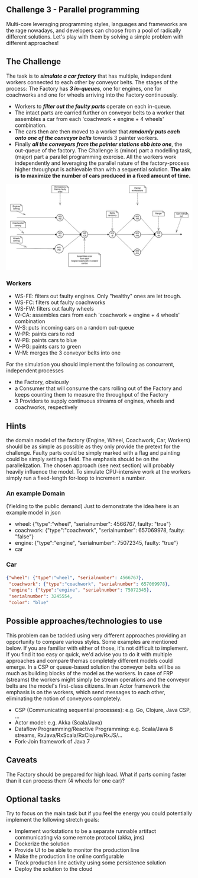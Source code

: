## Challenge 3 - Parallel programming ##
Multi-core leveraging programming styles, languages and frameworks are the rage nowadays, and developers can choose from a pool of radically different solutions. Let's play with them by solving a simple problem with different approaches!
## The Challenge ##
The task is to ***simulate a car factory*** that has multiple, independent workers connected to each other by conveyor belts. The stages of the process:
The Factory has ***3 in-queues***, one for engines, one for coachworks and one for wheels arriving into the Factory continuously. 
- Workers to ***filter out the faulty parts*** operate on each in-queue.
- The intact parts are carried further on conveyor belts to a worker that assembles a car from each 'coachwork + engine + 4 wheels' combination. 
- The cars then are then moved to a worker that ***randomly puts each onto one of the conveyor belts*** towards 3 painter workers.
- Finally ***all the conveyors from the painter stations ebb into one***, the out-queue of the factory.
The Challenge is (minor) part a modelling task, (major) part a parallel programming exercise. All the workers work independently and leveraging the parallel nature of the factory-process higher throughput is achievable than with a sequential solution. 
**The aim is to maximize the number of cars produced in a fixed amount of time.**

![Alt text](pics/DevChallengeCarFactory.jpg?raw=true "CarFactory")
### Workers ###

- WS-FE: filters out faulty engines. Only "healthy" ones are let trough.
- WS-FC: filters out faulty coachworks
- WS-FW: filters out faulty wheels
- W-CA: assembles cars from each 'coachwork + engine + 4 wheels' combination
- W-S: puts incoming cars on a random out-queue
- W-PR: paints cars to red
- W-PB: paints cars to blue
- W-PG: paints cars to green
- W-M: merges the 3 conveyor belts into one

For the simulation you should implement the following as concurrent, independent processes
- the Factory, obviously
- a Consumer that will consume the cars rolling out of the Factory and keeps counting them to measure the throughput of the Factory
- 3 Providers to supply continuous streams of engines, wheels and coachworks, respectively

## Hints ##
the domain model of the factory (Engine, Wheel, Coachwork, Car, Workers) should be as simple as possible as they only provide the pretext for the challenge. Faulty parts could be simply marked with a flag and painting could be simply setting a field. The emphasis should be on the parallelization. The chosen approach (see next section) will probably heavily influence the model.
To simulate CPU-intensive work at the workers simply run a fixed-length for-loop to increment a number.
### An example Domain ###
(Yielding to the public demand) Just to demonstrate the idea here is an example model in json 
- wheel: {"type":"wheel", "serialnumber": 4566767, faulty: "true"}
- coachwork: {"type":"coachwork", "serialnumber": 657069978, faulty: "false"}
- engine: {"type":"engine", "serialnumber": 75072345, faulty: "true"}
- car

### Car ###
```json
{"wheel": {"type":"wheel", "serialnumber": 4566767},
 "coachwork": {"type":"coachwork", "serialnumber": 657069978},
 "engine": {"type":"engine", "serialnumber": 75072345},
 "serialnumber": 3245554,
 "color": "blue"
```
## Possible approaches/technologies to use ##
This problem can be tackled using very different approaches providing an opportunity to compare various styles. Some examples are mentioned below. If you are familiar with either of those, it's not difficult to implement. If you find it too easy or quick, we'd advise you to do it with multiple approaches and compare themas completely different models could emerge. In a CSP or queue-based solution the conveyor belts will be as much as building blocks of the model as the workers. In case of FRP (streams) the workers might simply be stream operations and the conveyor belts are the model's first-class citizens. In an Actor framework the emphasis is on the workers, which send messages to each other, eliminating the notion of conveyors completely.
- CSP (Communicating sequential processes): e.g. Go, Clojure, Java CSP, ...
- Actor model: e.g. Akka (Scala/Java)
- Dataflow Programming/Reactive Programming: e.g. Scala/Java 8 streams, RxJava/RxScala/RxClojure/RxJS/...
- Fork-Join framework of Java 7

## Caveats ##
The Factory should be prepared for high load. What if parts coming faster than it can process them (4 wheels for one car)?

## Optional tasks ##
Try to focus on the main task but if you feel the energy you could potentially implement the following stretch goals:
- Implement workstations to be a separate runnable artifact communicating via some remote protocol (akka, jms)
- Dockerize the solution
- Provide UI to be able to monitor the production line
- Make the production line online configurable
- Track production line activity using some persistence solution
- Deploy the solution to the cloud
